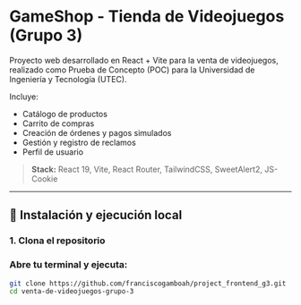 # GameShop - Tienda de Videojuegos (Grupo 3)

Proyecto web desarrollado en React + Vite para la venta de videojuegos, realizado como Prueba de Concepto (POC) para la Universidad de Ingeniería y Tecnología (UTEC).

Incluye:
- Catálogo de productos
- Carrito de compras
- Creación de órdenes y pagos simulados
- Gestión y registro de reclamos
- Perfil de usuario

> **Stack:** React 19, Vite, React Router, TailwindCSS, SweetAlert2, JS-Cookie

---

## 🚀 Instalación y ejecución local

### 1. Clona el repositorio

### Abre tu terminal y ejecuta:

```bash
git clone https://github.com/franciscogamboah/project_frontend_g3.git
cd venta-de-videojuegos-grupo-3

